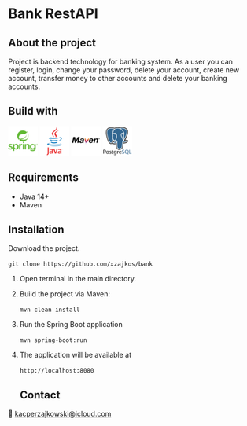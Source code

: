 # Bank RestAPI

## About the project
Project is backend technology for banking system. As a user you can register, login, change your password, delete your account, create new account, transfer money to other accounts and delete your banking accounts.

## Build with
<div>
    <img src="https://github.com/devicons/devicon/blob/master/icons/spring/spring-original-wordmark.svg"
    alt="spring-icon" width="60"/>
    <img src="https://github.com/devicons/devicon/blob/master/icons/java/java-original-wordmark.svg"
    alt="java-icon" width="60">
    <img src="https://github.com/devicons/devicon/blob/master/icons/maven/maven-original-wordmark.svg"
    alt="maven-icon" width="60">
    <img src="https://github.com/devicons/devicon/blob/master/icons/postgresql/postgresql-original-wordmark.svg" alt="postgres-icon" width="60">
</div>

## Requirements 

- Java 14+
- Maven

## Installation

Download the project.

`git clone https://github.com/xzajkos/bank`

1. Open terminal in the main directory.

2. Build the project via Maven:

    `mvn clean install`

3. Run the Spring Boot application

    `mvn spring-boot:run`

4. The application will be available at

    `http://localhost:8080`

   ## Contact

:e-mail: kacperzajkowski@icloud.com
